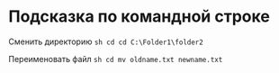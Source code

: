 # Подсказка по командной строке

Сменить директорию 
``sh
cd
cd C:\Folder1\folder2
``  

Переименовать файл
``sh
cd
mv oldname.txt newname.txt
``
